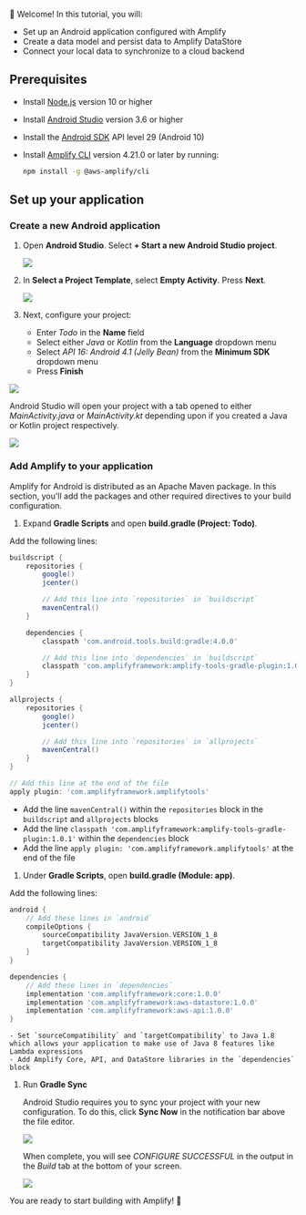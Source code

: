 
👋 Welcome! In this tutorial, you will:

- Set up an Android application configured with Amplify
- Create a data model and persist data to Amplify DataStore
- Connect your local data to synchronize to a cloud backend

## Prerequisites

- Install [Node.js](https://nodejs.org/en/) version 10 or higher
- Install [Android Studio](https://developer.android.com/studio/index.html#downloads) version 3.6 or higher
- Install the [Android SDK](https://developer.android.com/studio/releases/platforms) API level 29 (Android 10)
- Install [Amplify CLI](~/cli/cli.md) version 4.21.0 or later by running:

    ```bash
    npm install -g @aws-amplify/cli
    ```

## Set up your application

### Create a new Android application

1. Open **Android Studio**. Select **+ Start a new Android Studio project**.

    ![](~/images/lib/getting-started/android/set-up-android-studio-welcome.png)

1. In **Select a Project Template**, select **Empty Activity**. Press **Next**.

    ![](~/images/lib/getting-started/android/set-up-android-studio-select-project-template.png)

1. Next, configure your project:

    - Enter *Todo* in the **Name** field
    - Select either *Java* or *Kotlin* from the **Language** dropdown menu
    - Select *API 16: Android 4.1 (Jelly Bean)* from the **Minimum SDK** dropdown menu
    - Press **Finish**

  ![](~/images/lib/getting-started/android/set-up-android-studio-configure-your-project.png)

Android Studio will open your project with a tab opened to either *MainActivity.java* or *MainActivity.kt* depending upon if you created a Java or Kotlin project respectively.

![](~/images/lib/getting-started/android/set-up-android-studio-successful-setup.png)

### Add Amplify to your application

Amplify for Android is distributed as an Apache Maven package. In this section, you'll add the packages and other required directives to your build configuration.

1. Expand **Gradle Scripts** and open **build.gradle (Project: Todo)**.

  Add the following lines:

  ```groovy
  buildscript {
      repositories {
          google()
          jcenter()

          // Add this line into `repositories` in `buildscript`
          mavenCentral()
      }

      dependencies {
          classpath 'com.android.tools.build:gradle:4.0.0'

          // Add this line into `dependencies` in `buildscript`
          classpath 'com.amplifyframework:amplify-tools-gradle-plugin:1.0.1'
      }
  }

  allprojects {
      repositories {
          google()
          jcenter()

          // Add this line into `repositories` in `allprojects`
          mavenCentral()
      }
  }

  // Add this line at the end of the file
  apply plugin: 'com.amplifyframework.amplifytools'
  ```
    
  - Add the line `mavenCentral()` within the `repositories` block in the `buildscript` and `allprojects` blocks
  - Add the line `classpath 'com.amplifyframework:amplify-tools-gradle-plugin:1.0.1'` within the `dependencies` block
  - Add the line `apply plugin: 'com.amplifyframework.amplifytools'` at the end of the file 

1. Under **Gradle Scripts**, open **build.gradle (Module: app)**.

  Add the following lines:

  ```groovy
  android {
      // Add these lines in `android`
      compileOptions {
          sourceCompatibility JavaVersion.VERSION_1_8
          targetCompatibility JavaVersion.VERSION_1_8
      }
  }

  dependencies {
      // Add these lines in `dependencies`
      implementation 'com.amplifyframework:core:1.0.0'
      implementation 'com.amplifyframework:aws-datastore:1.0.0'
      implementation 'com.amplifyframework:aws-api:1.0.0'
  }
  ```

    - Set `sourceCompatibility` and `targetCompatibility` to Java 1.8 which allows your application to make use of Java 8 features like Lambda expressions
    - Add Amplify Core, API, and DataStore libraries in the `dependencies` block

1. Run **Gradle Sync**

    Android Studio requires you to sync your project with your new configuration. To do this, click **Sync Now** in the notification bar above the file editor.

    ![](~/images/lib/getting-started/android/set-up-android-studio-sync-gradle.png)

    When complete, you will see *CONFIGURE SUCCESSFUL* in the output in the *Build* tab at the bottom of your screen.
    
    ![](~/images/lib/getting-started/android/set-up-android-studio-configure-successful.png)
    
You are ready to start building with Amplify! 🎉
